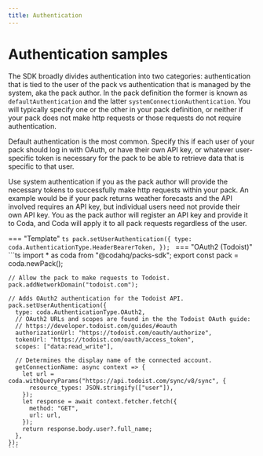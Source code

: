 ```yaml
---
title: Authentication
---
```


# Authentication samples

The SDK broadly divides authentication into two categories: authentication that is tied to the user of the pack vs authentication that is managed by the system, aka the pack author. In the pack definition the former is known as `defaultAuthentication` and the latter `systemConnectionAuthentication`. You will typically specify one or the other in your pack definition, or neither if your pack does not make http requests or those requests do not require authentication.

Default authentication is the most common. Specify this if each user of your pack should log in with OAuth, or have their own API key, or whatever user-specific token is necessary for the pack to be able to retrieve data that is specific to that user.

Use system authentication if you as the pack author will provide the necessary tokens to successfully make http requests within your pack. An example would be if your pack returns weather forecasts and the API involved requires an API key, but individual users need not provide their own API key. You as the pack author will register an API key and provide it to Coda, and Coda will apply it to all pack requests regardless of the user.

=== "Template"
    ```ts
    pack.setUserAuthentication({
      type: coda.AuthenticationType.HeaderBearerToken,
    });
    ```
=== "OAuth2 (Todoist)"
    ```ts
    import * as coda from "@codahq/packs-sdk";
    export const pack = coda.newPack();

    // Allow the pack to make requests to Todoist.
    pack.addNetworkDomain("todoist.com");

    // Adds OAuth2 authentication for the Todoist API.
    pack.setUserAuthentication({
      type: coda.AuthenticationType.OAuth2,
      // OAuth2 URLs and scopes are found in the the Todoist OAuth guide:
      // https://developer.todoist.com/guides/#oauth
      authorizationUrl: "https://todoist.com/oauth/authorize",
      tokenUrl: "https://todoist.com/oauth/access_token",
      scopes: ["data:read_write"],

      // Determines the display name of the connected account.
      getConnectionName: async context => {
        let url = coda.withQueryParams("https://api.todoist.com/sync/v8/sync", {
          resource_types: JSON.stringify(["user"]),
        });
        let response = await context.fetcher.fetch({
          method: "GET",
          url: url,
        });
        return response.body.user?.full_name;
      },
    });
    ```
